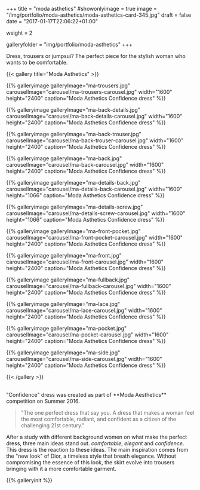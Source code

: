 +++
title = "moda asthetics"
#showonlyimage = true
image = "/img/portfolio/moda-asthetics/moda-asthetics-card-345.jpg"
draft = false
date = "2017-01-17T22:06:22+01:00"

weight = 2

galleryfolder = "img/portfolio/moda-asthetics"
+++

Dress, trousers or jumpsui? The perfect piece for the stylish woman who wants to be comfortable.

<!--more-->

{{< gallery title="Moda Asthetics" >}}

  {{% galleryimage galleryImage="ma-trousers.jpg" carouselImage="carousel/ma-trousers-carousel.jpg" width="1600" height="2400" caption="Moda Asthetics Confidence dress" %}}

  {{% galleryimage galleryImage="ma-back-details.jpg" carouselImage="carousel/ma-back-details-carousel.jpg" width="1600" height="2400" caption="Moda Asthetics Confidence dress" %}}

  {{% galleryimage galleryImage="ma-back-trouser.jpg" carouselImage="carousel/ma-back-trouser-carousel.jpg" width="1600" height="2400" caption="Moda Asthetics Confidence dress" %}}

  {{% galleryimage galleryImage="ma-back.jpg" carouselImage="carousel/ma-back-carousel.jpg" width="1600" height="2400" caption="Moda Asthetics Confidence dress" %}}

  {{% galleryimage galleryImage="ma-details-back.jpg" carouselImage="carousel/ma-details-back-carousel.jpg" width="1600" height="1066" caption="Moda Asthetics Confidence dress" %}}

  {{% galleryimage galleryImage="ma-details-screw.jpg" carouselImage="carousel/ma-details-screw-carousel.jpg" width="1600" height="1066" caption="Moda Asthetics Confidence dress" %}}

  {{% galleryimage galleryImage="ma-front-pocket.jpg" carouselImage="carousel/ma-front-pocket-carousel.jpg" width="1600" height="2400" caption="Moda Asthetics Confidence dress" %}}

  {{% galleryimage galleryImage="ma-front.jpg" carouselImage="carousel/ma-front-carousel.jpg" width="1600" height="2400" caption="Moda Asthetics Confidence dress" %}}

  {{% galleryimage galleryImage="ma-fullback.jpg" carouselImage="carousel/ma-fullback-carousel.jpg" width="1600" height="2400" caption="Moda Asthetics Confidence dress" %}}

  {{% galleryimage galleryImage="ma-lace.jpg" carouselImage="carousel/ma-lace-carousel.jpg" width="1600" height="2400" caption="Moda Asthetics Confidence dress" %}}

  {{% galleryimage galleryImage="ma-pocket.jpg" carouselImage="carousel/ma-pocket-carousel.jpg" width="1600" height="2400" caption="Moda Asthetics Confidence dress" %}}

  {{% galleryimage galleryImage="ma-side.jpg" carouselImage="carousel/ma-side-carousel.jpg" width="1600" height="2400" caption="Moda Asthetics Confidence dress" %}}

{{< /gallery >}}

<br/>
"Confidence" dress was created as part of **Moda Aesthetics** competition on Summer 2016.

>"The one perfect dress that say you. A dress that makes a woman feel the most comfortable, radiant, and confident as a citizen of the challenging 21st century."

After a study with different background women on what make the perfect dress, three main ideas stand out. *comfortable*, *elegant* and *confidence*. This dress is the reaction to these ideas. The main inspiration comes from the "new look" of Dior, a timeless style that breath elegance. Without compromising the essence of this look, the skirt evolve into trousers bringing with it a more comfortable garment.


{{% galleryinit %}}
